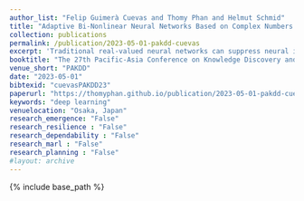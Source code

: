 ```yaml
---
author_list: "Felip Guimerà Cuevas and Thomy Phan and Helmut Schmid"
title: "Adaptive Bi-Nonlinear Neural Networks Based on Complex Numbers with Weights Constrained along the Unit Circle"
collection: publications
permalink: /publication/2023-05-01-pakdd-cuevas
excerpt: 'Traditional real-valued neural networks can suppress neural inputs by setting the weights to zero or overshadow other inputs by using extreme weight values. Large network weights are undesirable because they may cause network instability and lead to exploding gradients. To penalize such large weights, adequate regularization is typically required. This work presents a feed-forward and convolutional layer architecture that constrains weights along the unit circle such that neural connections can never be eliminated or suppressed by weights, ensuring that no incoming information is lost by dying neurons. The neural network's decision boundaries are redefined by expressing model weights as angles of phase rotations and layer inputs as amplitude modulations, with trainable weights always remaining within a fixed range. The approach can be quickly and readily integrated into existing layers while preserving the model architecture of the original network. The classification performance was tested and assessed on basic computer vision data sets using ShuffleNetv2, ResNet18, and GoogLeNet at high learning rates.'
booktitle: "The 27th Pacific-Asia Conference on Knowledge Discovery and Data Mining"
venue_short: "PAKDD"
date: "2023-05-01"
bibtexid: "cuevasPAKDD23"
paperurl: "https://thomyphan.github.io/publication/2023-05-01-pakdd-cuevas"
keywords: "deep learning"
venuelocation: "Osaka, Japan"
research_emergence: "False"
research_resilience : "False"
research_dependability : "False"
research_marl : "False"
research_planning : "False"
#layout: archive
---
```


{% include base_path %}

